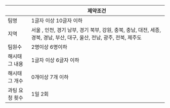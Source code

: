 |          | 제약조건                                                                            |
|----------|---------------------------------------------------------------------------------|
| 팀명       | 1글자 이상 10글자 이하                                                                  |
| 지역       | 서울 , 인천, 경기 남부, 경기 북부, 강원, 충북, 충남, 대전, 세종,  경북, 경남, 부산, 대구, 울산, 전남, 광주, 전북, 제주도 |
| 팀원수      | 2명이상 6명이하                                                                       
| 해시태그 내용  | 1글자 이상 6글자 이하                                                                   
| 해시태그 개수  | 0개이상 7개 이하                                                                      
| 과팅 요청 횟수 | 1일 2회                                                                           